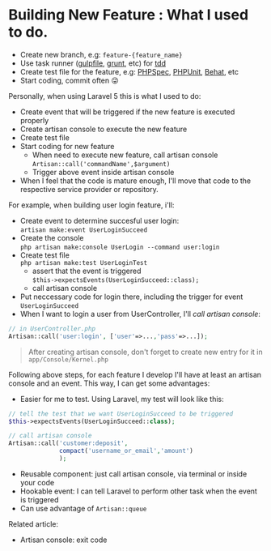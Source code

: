 # Building New Feature : What I used to do.

- Create new branch, e.g: `feature-{feature_name}`
- Use task runner ([gulpfile](http://gulpjs.com), [grunt](http://gruntjs.com), etc) for [tdd](https://en.wikipedia.org/wiki/Test-driven_development)
- Create test file for the feature, e.g: [PHPSpec](http://phpspec.net), [PHPUnit](https://phpunit.de), [Behat](http://behat.org), etc
- Start coding, commit often 😜

Personally, when using Laravel 5 this is what I used to do:
- Create event that will be triggered if the new feature is executed properly
- Create artisan console to execute the new feature
- Create test file
- Start coding for new feature
    - When need to execute new feature, call artisan console
    `Artisan::call('commandName',$argument)`
    - Trigger above event inside artisan console
- When I feel that the code is mature enough, I'll move that code to the respective service provider or repository.

For example, when building user login feature, i'll:
- Create event to determine succesful user login:  
    `artisan make:event UserLoginSucceed`
- Create the console  
`php artisan make:console UserLogin --command user:login`
- Create test file  
`php artisan make:test UserLoginTest`
    - assert that the event is triggered  
    `$this->expectsEvents(UserLoginSucceed::class);`
    - call artisan console
- Put neccessary code for login there, including the trigger for event `UserLoginSucceed`
- When I want to login a user from UserController, I'll *call artisan console*:  
    
```php
// in UserController.php
Artisan::call('user:login', ['user'=>...,'pass'=>...]);
```

>After creating artisan console, don't forget to create new entry for it in `app/Console/Kernel.php`

Following above steps, for each feature I develop I'll have at least an artisan console and an event. This way, I can get some advantages:

- Easier for me to test. Using Laravel, my test will look like this:

```php
// tell the test that we want UserLoginSucceed to be triggered
$this->expectsEvents(UserLoginSucceed::class);

// call artisan console
Artisan::call('customer:deposit',
              compact('username_or_email','amount')
              );
```
- Reusable component: just call artisan console, via terminal or inside your code
- Hookable event: I can tell Laravel to perform other task when the event is triggered
- Can use advantage of `Artisan::queue`

Related article:
- Artisan console: exit code